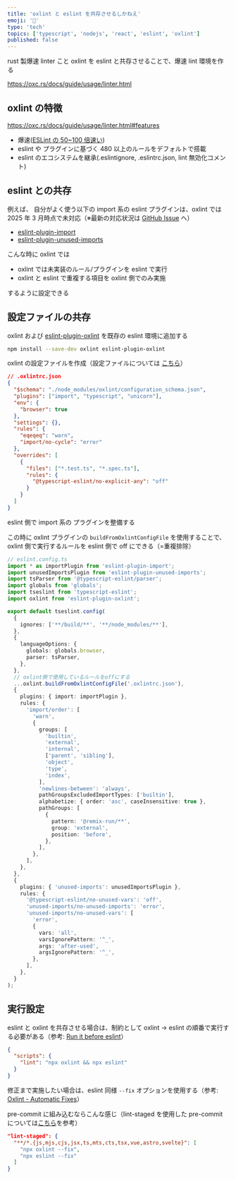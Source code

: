 ```yaml
---
title: 'oxlint と eslint を共存させるしかねえ'
emoji: '🐶'
type: 'tech'
topics: ['typescript', 'nodejs', 'react', 'eslint', 'oxlint']
published: false
---
```


rust 製爆速 linter こと oxlint を eslint と共存させることで、爆速 lint 環境を作る

https://oxc.rs/docs/guide/usage/linter.html

## oxlint の特徴

https://oxc.rs/docs/guide/usage/linter.html#features

- 爆速([ESLint の 50~100 倍速い](https://github.com/oxc-project/bench-javascript-linter?tab=readme-ov-file#oxlint-vs-eslint-v9))
- eslint や プラグインに基づく 480 以上のルールをデフォルトで搭載
- eslint のエコシステムを継承(.eslintignore, .eslintrc.json, lint 無効化コメント)

## eslint との共存

例えば、 自分がよく使う以下の import 系の eslint プラグインは、oxlint では 2025 年 3 月時点で未対応（※最新の対応状況は [GitHub Issue](https://github.com/oxc-project/oxc/issues/481) へ）

- [eslint-plugin-import](https://github.com/import-js/eslint-plugin-import)
- [eslint-plugin-unused-imports](https://github.com/sweepline/eslint-plugin-unused-imports)

こんな時に oxlint では

- oxlint では未実装のルール/プラグインを eslint で実行
- oxlint と eslint で重複する項目を oxlint 側でのみ実施

するように設定できる

## 設定ファイルの共存

oxlint および [eslint-plugin-oxlint](https://github.com/oxc-project/eslint-plugin-oxlint) を既存の eslint 環境に追加する

```sh
npm install --save-dev oxlint eslint-plugin-oxlint
```

oxlint の設定ファイルを作成（設定ファイルについては [こちら](https://oxc.rs/docs/guide/usage/linter/config.html)）

```json
// .oxlintrc.json
{
  "$schema": "./node_modules/oxlint/configuration_schema.json",
  "plugins": ["import", "typescript", "unicorn"],
  "env": {
    "browser": true
  },
  "settings": {},
  "rules": {
    "eqeqeq": "warn",
    "import/no-cycle": "error"
  },
  "overrides": [
    {
      "files": ["*.test.ts", "*.spec.ts"],
      "rules": {
        "@typescript-eslint/no-explicit-any": "off"
      }
    }
  ]
}
```

eslint 側で import 系の プラグインを整備する

この時に oxlint プラグインの `buildFromOxlintConfigFile` を使用することで、oxlint 側で実行するルールを eslint 側で off にできる（=重複排除）

```ts
// eslint.config.ts
import * as importPlugin from 'eslint-plugin-import';
import unusedImportsPlugin from 'eslint-plugin-unused-imports';
import tsParser from '@typescript-eslint/parser';
import globals from 'globals';
import tseslint from 'typescript-eslint';
import oxlint from 'eslint-plugin-oxlint';

export default tseslint.config(
  {
    ignores: ['**/build/**', '**/node_modules/**'],
  },
  {
    languageOptions: {
      globals: globals.browser,
      parser: tsParser,
    },
  },
  // oxlint側で使用しているルールをoffにする
  ...oxlint.buildFromOxlintConfigFile('.oxlintrc.json'),
  {
    plugins: { import: importPlugin },
    rules: {
      'import/order': [
        'warn',
        {
          groups: [
            'builtin',
            'external',
            'internal',
            ['parent', 'sibling'],
            'object',
            'type',
            'index',
          ],
          'newlines-between': 'always',
          pathGroupsExcludedImportTypes: ['builtin'],
          alphabetize: { order: 'asc', caseInsensitive: true },
          pathGroups: [
            {
              pattern: '@remix-run/**',
              group: 'external',
              position: 'before',
            },
          ],
        },
      ],
    },
  },
  {
    plugins: { 'unused-imports': unusedImportsPlugin },
    rules: {
      '@typescript-eslint/no-unused-vars': 'off',
      'unused-imports/no-unused-imports': 'error',
      'unused-imports/no-unused-vars': [
        'error',
        {
          vars: 'all',
          varsIgnorePattern: '^_',
          args: 'after-used',
          argsIgnorePattern: '^_',
        },
      ],
    },
  }
);
```

## 実行設定

eslint と oxlint を共存させる場合は、制約として oxlint -> eslint の順番で実行する必要がある（参考: [Run it before eslint](https://github.com/oxc-project/eslint-plugin-oxlint?tab=readme-ov-file#run-it-before-eslint)）

```json
{
  "scripts": {
    "lint": "npx oxlint && npx eslint"
  }
}
```

修正まで実施したい場合は、eslint 同様 `--fix` オプションを使用する（参考: [Oxlint - Automatic Fixes](https://oxc.rs/docs/guide/usage/linter/automatic-fixes.html)）

pre-commit に組み込むならこんな感じ（lint-staged を使用した pre-commit については[こちら](https://zenn.dev/risu729/articles/latest-husky-lint-staged)を参考）

```json
"lint-staged": {
  "**/*.{js,mjs,cjs,jsx,ts,mts,cts,tsx,vue,astro,svelte}": [
    "npx oxlint --fix",
    "npx eslint --fix"
  ]
}
```
